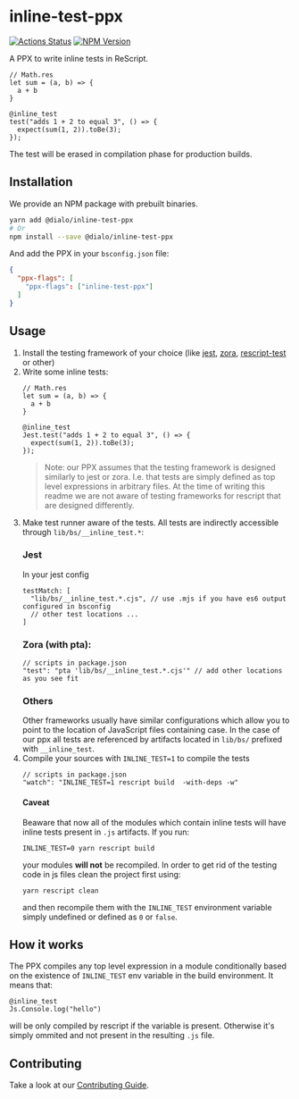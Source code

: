 # inline-test-ppx

[![Actions Status](https://github.com/dialohq/inline-test-ppx/workflows/CI/badge.svg)](https://github.com/dialohq/inline-test-ppx/actions)
[![NPM Version](https://badge.fury.io/js/%40dialo%2Finline-test-ppx.svg)](https://badge.fury.io/js/%40dialo%2Finline-test-ppx)

A PPX to write inline tests in ReScript.

```rescript
// Math.res
let sum = (a, b) => {
  a + b
}

@inline_test
test("adds 1 + 2 to equal 3", () => {
  expect(sum(1, 2)).toBe(3);
});
```

The test will be erased in compilation phase for production builds.

## Installation

We provide an NPM package with prebuilt binaries.

```bash
yarn add @dialo/inline-test-ppx
# Or
npm install --save @dialo/inline-test-ppx
```

And add the PPX in your `bsconfig.json` file:

```json
{
  "ppx-flags": [
    "ppx-flags": ["inline-test-ppx"]
  ]
}
```

## Usage

1. Install the testing framework of your choice (like [jest](https://github.com/glennsl/rescript-jest), [zora](https://github.com/dusty-phillips/rescript-zora), [rescript-test](https://github.com/bloodyowl/rescript-test) or other)
2. Write some inline tests:
    ```rescript
    // Math.res
    let sum = (a, b) => {
      a + b
    }
    
    @inline_test
    Jest.test("adds 1 + 2 to equal 3", () => {
      expect(sum(1, 2)).toBe(3);
    });
    ```
    > Note: our PPX assumes that the testing framework is designed similarly to jest or zora. I.e. that tests are simply defined as top level expressions in arbitrary files. At the time of writing this readme we are not aware of testing frameworks for rescript that are designed differently.
3. Make test runner aware of the tests. All tests are indirectly accessible through `lib/bs/__inline_test.*`:
   ### Jest
   In your jest config
   ```
   testMatch: [
     "lib/bs/__inline_test.*.cjs", // use .mjs if you have es6 output configured in bsconfig
     // other test locations ...
   ]
   ```
   ### Zora (with pta):
   ```
   // scripts in package.json
   "test": "pta 'lib/bs/__inline_test.*.cjs'" // add other locations as you see fit
   ```
   ### Others
   Other frameworks usually have similar configurations which allow you to point to the location of JavaScript files containing case. In the case of our ppx all tests are referenced by artifacts located in `lib/bs/` prefixed with `__inline_test`.
4. Compile your sources with `INLINE_TEST=1` to compile the tests
    ```
    // scripts in package.json
    "watch": "INLINE_TEST=1 rescript build  -with-deps -w"
    ```
    #### Caveat
    Beaware that now all of the modules which contain inline tests will have inline tests present in `.js` artifacts. If you run:
    ```
    INLINE_TEST=0 yarn rescript build
    ```
    your modules **will not** be recompiled. In order to get rid of the testing code in js files clean the project first using:
    ```
    yarn rescript clean
    ```
    and then recompile them with the `INLINE_TEST` environment variable simply undefined or defined as `0` or `false`.

## How it works

The PPX compiles any top level expression in a module conditionally based on the existence of `INLINE_TEST` env variable in the build environment. It means that:

```
@inline_test
Js.Console.log("hello")
```

will be only compiled by rescript if the variable is present. Otherwise it's simply ommited and not present in the resulting `.js` file.

## Contributing

Take a look at our [Contributing Guide](CONTRIBUTING.md).
